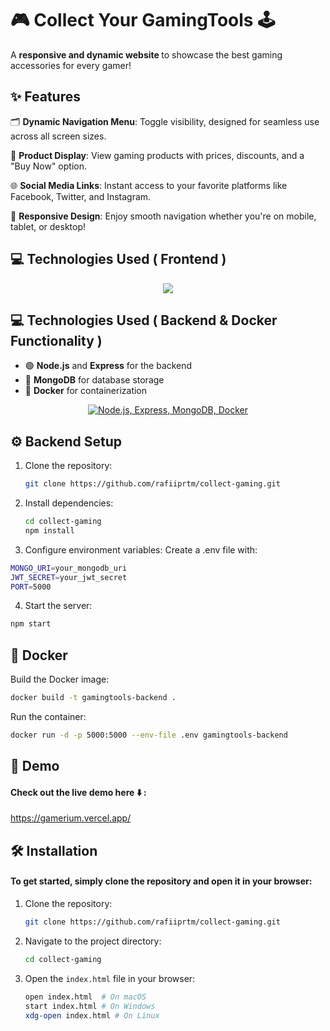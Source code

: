 # 🎮 Collect Your GamingTools 🕹️
A <b> responsive and dynamic website </b> to showcase the best gaming accessories for every gamer!

## ✨ Features
🗂️ <b>Dynamic Navigation Menu</b>: Toggle visibility, designed for seamless use across all screen sizes.  

🛒 <b>Product Display</b>: View gaming products with prices, discounts, and a "Buy Now" option.

🌐 <b>Social Media Links</b>: Instant access to your favorite platforms like Facebook, Twitter, and Instagram. 

📱 <b>Responsive Design</b>: Enjoy smooth navigation whether you're on mobile, tablet, or desktop! 



## 💻 Technologies Used ( Frontend )
<p align="center">
  <a href="https://skillicons.dev">
    <img src="https://skillicons.dev/icons?i=html,css,js" />
  </a>
</p>

## 💻 Technologies Used ( Backend & Docker Functionality )

- 🟢 **Node.js** and **Express** for the backend
- 🍃 **MongoDB** for database storage
- 🐳 **Docker** for containerization

<p align="center">
    <a href="https://skillicons.dev">
        <img src="https://skillicons.dev/icons?i=nodejs,express,mongodb,docker" alt="Node.js, Express, MongoDB, Docker" />
    </a>
</p>

## ⚙️ Backend Setup
1. Clone the repository:
    ```bash
    git clone https://github.com/rafiiprtm/collect-gaming.git
    ```
2. Install dependencies:
    ```bash
    cd collect-gaming
    npm install
    ```

3. Configure environment variables:
Create a .env file with:
```bash
MONGO_URI=your_mongodb_uri
JWT_SECRET=your_jwt_secret
PORT=5000
```

4. Start the server:
```bash
npm start
```

## 🐳 Docker
Build the Docker image:
```bash
docker build -t gamingtools-backend .
```

Run the container:
```bash
docker run -d -p 5000:5000 --env-file .env gamingtools-backend
```
## 🚀 Demo
#### Check out the live demo here ⬇️ : 

https://gamerium.vercel.app/

## 🛠️ Installation
#### To get started, simply clone the repository and open it in your browser:

1. Clone the repository:
    ```bash
    git clone https://github.com/rafiiprtm/collect-gaming.git
    ```
2. Navigate to the project directory:
    ```bash
    cd collect-gaming
    ```
3. Open the `index.html` file in your browser:
    ```bash
    open index.html  # On macOS
    start index.html # On Windows
    xdg-open index.html # On Linux
    ```

